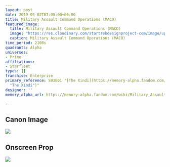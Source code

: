 ```yaml
---
layout: post
date: 2019-05-02T07:00:00+00:00
title: Military Assault Command Operations (MACO)
featured_image:
  title: Military Assault Command Operations (MACO)
  image: "https://res.cloudinary.com/startrekdesignproject-com/image/upload/v1556817190/MACOps.png"
  caption: Military Assault Command Operations (MACO)
time_period: 2100s
quadrants: Alpha
universes:
- Prime
affiliations:
- Starfleet
types: []
franchise: Enterprise
primary_reference: S03E01 "[The Xindi](https://memory-alpha.fandom.com/wiki/The_Xindi
  "The Xindi")"
designer: ''
memory_alpha_url: https://memory-alpha.fandom.com/wiki/Military_Assault_Command_Operations

---
```

## Canon Image

![](https://res.cloudinary.com/startrekdesignproject-com/image/upload/v1556817190/ENT3x1_MACO.jpg)

## Onscreen Prop

![](https://res.cloudinary.com/startrekdesignproject-com/image/upload/v1556838785/MACOpsProp.jpg)